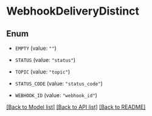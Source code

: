 # WebhookDeliveryDistinct

## Enum


* `EMPTY` (value: `""`)

* `STATUS` (value: `"status"`)

* `TOPIC` (value: `"topic"`)

* `STATUS_CODE` (value: `"status_code"`)

* `WEBHOOK_ID` (value: `"webhook_id"`)


[[Back to Model list]](../README.md#documentation-for-models) [[Back to API list]](../README.md#documentation-for-api-endpoints) [[Back to README]](../README.md)


